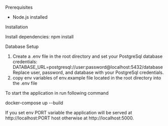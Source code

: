 Prerequisites

- Node.js installed

Installation

Install dependencies:
   npm install

Database Setup

1. Create a .env file in the root directory and set your PostgreSql database credentials:
   DATABASE_URL=postgresql://user:password@localhost:5432/database
   Replace user, password, and database with your PostgreSql credentials.
2. copy env variables of env.example file located in the root directory into the .env file

To start the application in run following command

docker-compose up --build

If you set env PORT variable the application will be served at http://localhost:PORT host otherwise at http://localhost:5000.
